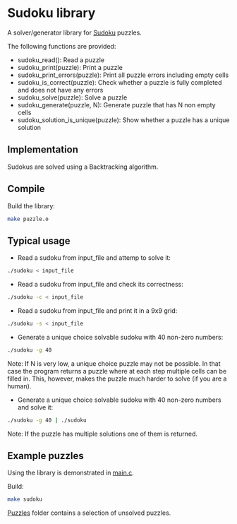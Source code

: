 # Sudoku library

A solver/generator library for [Sudoku](https://en.wikipedia.org/wiki/Sudoku) puzzles.

The following functions are provided:

* sudoku_read(): Read a puzzle
* sudoku_print(puzzle): Print a puzzle
* sudoku_print_errors(puzzle): Print all puzzle errors including empty cells
* sudoku_is_correct(puzzle): Check whether a puzzle is fully completed and does not have any errors
* sudoku_solve(puzzle): Solve a puzzle
* sudoku_generate(puzzle, N): Generate puzzle that has N non empty cells
* sudoku_solution_is_unique(puzzle): Show whether a puzzle has a unique solution

## Implementation

Sudokus are solved using a Backtracking algorithm.

## Compile

Build the library:

```bash
make puzzle.o
```

## Typical usage

* Read a sudoku from input_file and attemp to solve it:

```bash
./sudoku < input_file
```

* Read a sudoku from input_file and check its correctness:

```bash
./sudoku -c < input_file
```

* Read a sudoku from input_file and print it in a 9x9 grid:

```bash
./sudoku -s < input_file
```

* Generate a unique choice solvable sudoku with 40 non-zero numbers:

```bash
./sudoku -g 40
```

Note: If N is very low, a unique choice puzzle may not be possible. In that case the program returns a
puzzle where at each step multiple cells can be filled in. This, however, makes the puzzle much harder to
solve (if you are a human).

* Generate a unique choice solvable sudoku with 40 non-zero numbers and solve it:

```bash
./sudoku -g 40 | ./sudoku
```

Note: If the puzzle has multiple solutions one of them is returned.

## Example puzzles

Using the library is demonstrated in [main.c](src/main.c).

Build:

```bash
make sudoku
```

[Puzzles](puzzles/) folder contains a selection of unsolved puzzles.
